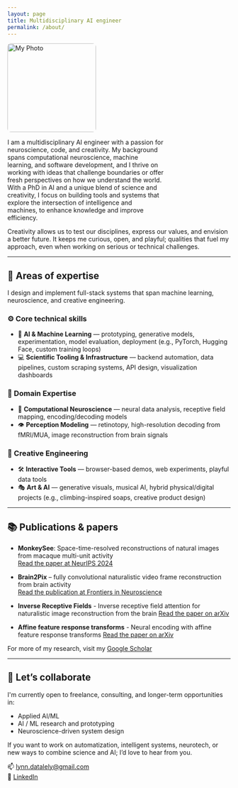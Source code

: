 ```yaml
---
layout: page
title: Multidisciplinary AI engineer
permalink: /about/
---
```


<div style="display: flex; align-items: center; flex-wrap: wrap; justify-content: flex-start;">
  <img src="{{ site.baseurl }}/images/profile_pic.jpg" alt="My Photo" width="200" style="margin-right: 20px; border-radius: 8px; flex-shrink: 0;">
  <p style="flex-grow: 1; max-width: 70%; text-align: left;">
    I am a multidisciplinary AI engineer with a passion for neuroscience, code, and creativity. My background spans computational neuroscience, machine learning, and software development, and I thrive on working with ideas that challenge boundaries or offer fresh perspectives on how we understand the world. 
    With a PhD in AI and a unique blend of science and creativity, I focus on building tools and systems that explore the intersection of intelligence and machines, to enhance knowledge and improve efficiency. 
  </p>
</div>
Creativity allows us to test our disciplines, express our values, and envision a better future. It keeps me curious, open, and playful; qualities that fuel my approach, even when working on serious or technical challenges.

<!-- Media Query for smaller screens -->
<style>
  @media (max-width: 768px) {
    div {
      flex-direction: column;
      align-items: center;
      text-align: center;
    }

    img {
      margin-bottom: 20px;
    }

    p {
      max-width: 100%;
      padding: 0 15px;
    }
  }
</style>

---

## 🧠 Areas of expertise

I design and implement full-stack systems that span machine learning, neuroscience, and creative engineering.

### ⚙️ Core technical skills
- 🤖 **AI & Machine Learning** — prototyping, generative models, experimentation, model evaluation, deployment (e.g., PyTorch, Hugging Face, custom training loops)
- 💻 **Scientific Tooling & Infrastructure** — backend automation, data pipelines, custom scraping systems, API design, visualization dashboards

### 🧬 Domain Expertise
- 🧠 **Computational Neuroscience** — neural data analysis, receptive field mapping, encoding/decoding models
- 👁 **Perception Modeling** — retinotopy, high-resolution decoding from fMRI/MUA, image reconstruction from brain signals

### 🎨 Creative Engineering
- 🛠️ **Interactive Tools** — browser-based demos, web experiments, playful data tools  
- 🎭 **Art & AI** — generative visuals, musical AI, hybrid physical/digital projects (e.g., climbing-inspired soaps, creative product design)

---
## 📚 Publications & papers

- **MonkeySee**: Space-time-resolved reconstructions of natural images from macaque multi-unit activity   
  [Read the paper at NeurIPS 2024](https://proceedings.neurips.cc/paper_files/paper/2024/file/aa7eb65738b5bc71c81848fba9111c97-Paper-Conference.pdf)

- **Brain2Pix** – fully convolutional naturalistic video frame reconstruction from brain activity  
  [Read the publication at Frontiers in Neuroscience](https://www.frontiersin.org/journals/neuroscience/articles/10.3389/fnins.2022.940972/full)

- **Inverse Receptive Fields** - Inverse receptive field attention for naturalistic image reconstruction from the brain 
  [Read the paper on arXiv](https://arxiv.org/html/2501.03051v1)

- **Affine feature response transforms** - Neural encoding with affine feature response transforms
  [Read the paper on arXiv](https://arxiv.org/abs/2501.03741)

For more of my research, visit my [Google Scholar](https://scholar.google.com/citations?user=M68qL4cAAAAJ&hl=en)


---

## 🤝 Let’s collaborate

I'm currently open to freelance, consulting, and longer-term opportunities in:

- Applied AI/ML
- AI / ML research and prototyping  
- Neuroscience-driven system design  

If you want to work on automatization, intelligent systems, neurotech, or new ways to combine science and AI; I’d love to hear from you.

📫 [lynn.datalely@gmail.com](mailto:lynn.datalely@gmail.com)  
🔗 [LinkedIn](https://linkedin.com/in/lel)